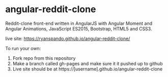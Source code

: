 # angular-reddit-clone
Reddit-clone front-end written in AngularJS with Angular Moment and Angular Animations, JavaScript ES2015, Bootstrap, HTML5 and CSS3.

live site: https://ryanspando.github.io/angular-reddit-clone/

To run your own:

  1. Fork repo from this repository 
  1. Make a branch called gh-pages and make sure it it pushed up to github
  1. Live site should be at https://[username].github.io/angular-reddit-clone
